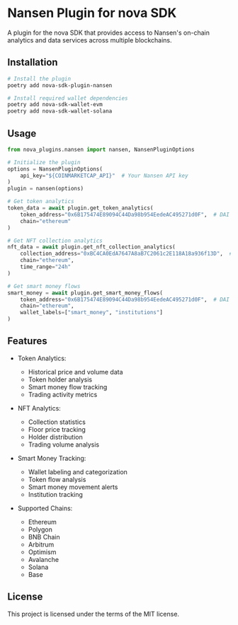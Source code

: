 # Nansen Plugin for nova SDK

A plugin for the nova SDK that provides access to Nansen's on-chain analytics and data services across multiple blockchains.

## Installation

```bash
# Install the plugin
poetry add nova-sdk-plugin-nansen

# Install required wallet dependencies
poetry add nova-sdk-wallet-evm
poetry add nova-sdk-wallet-solana
```

## Usage

```python
from nova_plugins.nansen import nansen, NansenPluginOptions

# Initialize the plugin
options = NansenPluginOptions(
    api_key="${COINMARKETCAP_API}"  # Your Nansen API key
)
plugin = nansen(options)

# Get token analytics
token_data = await plugin.get_token_analytics(
    token_address="0x6B175474E89094C44Da98b954EedeAC495271d0F",  # DAI
    chain="ethereum"
)

# Get NFT collection analytics
nft_data = await plugin.get_nft_collection_analytics(
    collection_address="0xBC4CA0EdA7647A8aB7C2061c2E118A18a936f13D",  # BAYC
    chain="ethereum",
    time_range="24h"
)

# Get smart money flows
smart_money = await plugin.get_smart_money_flows(
    token_address="0x6B175474E89094C44Da98b954EedeAC495271d0F",  # DAI
    chain="ethereum",
    wallet_labels=["smart_money", "institutions"]
)
```

## Features

- Token Analytics:
  - Historical price and volume data
  - Token holder analysis
  - Smart money flow tracking
  - Trading activity metrics

- NFT Analytics:
  - Collection statistics
  - Floor price tracking
  - Holder distribution
  - Trading volume analysis

- Smart Money Tracking:
  - Wallet labeling and categorization
  - Token flow analysis
  - Smart money movement alerts
  - Institution tracking

- Supported Chains:
  - Ethereum
  - Polygon
  - BNB Chain
  - Arbitrum
  - Optimism
  - Avalanche
  - Solana
  - Base

## License

This project is licensed under the terms of the MIT license.
